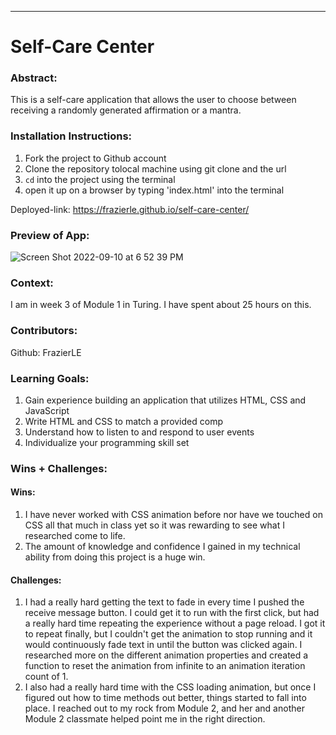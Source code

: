
______________________________________________________  

# Self-Care Center

### Abstract:
[//]: <>
This is a self-care application that allows the user to choose between receiving a randomly generated affirmation or a mantra.

### Installation Instructions:
[//]: <>
1. Fork the project to Github account
1. Clone the repository tolocal machine using git clone and the url
1. `cd` into the project using the terminal
1. open it up on a browser by typing 'index.html' into the terminal

Deployed-link: https://frazierle.github.io/self-care-center/

### Preview of App:
[//]: <> 
![Screen Shot 2022-09-10 at 6 52 39 PM](https://user-images.githubusercontent.com/108101979/189506968-30eff649-b377-4412-907b-b0c66f3ff480.png)

### Context:
[//]: <>
I am in week 3 of Module 1 in Turing. I have spent about 25 hours on this.

### Contributors:
[//]: <>
Github: FrazierLE
### Learning Goals:
[//]: <>
1. Gain experience building an application that utilizes HTML, CSS and JavaScript
2. Write HTML and CSS to match a provided comp
3. Understand how to listen to and respond to user events
4. Individualize your programming skill set
### Wins + Challenges:
[//]: <>
#### Wins:
1. I have never worked with CSS animation before nor have we touched on CSS all that much in class yet so it was rewarding to see what I researched come to life.
2. The amount of knowledge and confidence I gained in my technical ability from doing this project is a huge win.

#### Challenges:
1. I had a really hard getting the text to fade in every time I pushed the receive message button. I could get it to run with the first click, but had a really hard time repeating the experience without a page reload. I got it to repeat finally, but I couldn't get the animation to stop running and it would continuously fade text in until the button was clicked again. I researched more on the different animation properties and created a function to reset the animation from infinite to an animation iteration count of 1.
2. I also had a really hard time with the CSS loading animation, but once I figured out how to time methods out better, things started to fall into place. I reached out to my rock from Module 2, and her and another Module 2 classmate helped point me in the right direction.
